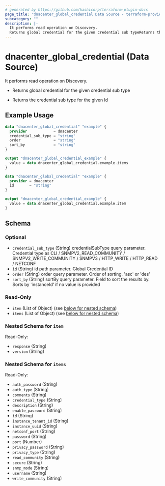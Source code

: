 ```yaml
---
# generated by https://github.com/hashicorp/terraform-plugin-docs
page_title: "dnacenter_global_credential Data Source - terraform-provider-dnacenter"
subcategory: ""
description: |-
  It performs read operation on Discovery.
  Returns global credential for the given credential sub typeReturns the credential sub type for the given Id
---
```


# dnacenter_global_credential (Data Source)

It performs read operation on Discovery.

- Returns global credential for the given credential sub type

- Returns the credential sub type for the given Id

## Example Usage

```terraform
data "dnacenter_global_credential" "example" {
  provider            = dnacenter
  credential_sub_type = "string"
  order               = "string"
  sort_by             = "string"
}

output "dnacenter_global_credential_example" {
  value = data.dnacenter_global_credential.example.items
}

data "dnacenter_global_credential" "example" {
  provider = dnacenter
  id       = "string"
}

output "dnacenter_global_credential_example" {
  value = data.dnacenter_global_credential.example.item
}
```

<!-- schema generated by tfplugindocs -->
## Schema

### Optional

- `credential_sub_type` (String) credentialSubType query parameter. Credential type as CLI / SNMPV2_READ_COMMUNITY / SNMPV2_WRITE_COMMUNITY / SNMPV3 / HTTP_WRITE / HTTP_READ / NETCONF
- `id` (String) id path parameter. Global Credential ID
- `order` (String) order query parameter. Order of sorting. 'asc' or 'des'
- `sort_by` (String) sortBy query parameter. Field to sort the results by. Sorts by 'instanceId' if no value is provided

### Read-Only

- `item` (List of Object) (see [below for nested schema](#nestedatt--item))
- `items` (List of Object) (see [below for nested schema](#nestedatt--items))

<a id="nestedatt--item"></a>
### Nested Schema for `item`

Read-Only:

- `response` (String)
- `version` (String)


<a id="nestedatt--items"></a>
### Nested Schema for `items`

Read-Only:

- `auth_password` (String)
- `auth_type` (String)
- `comments` (String)
- `credential_type` (String)
- `description` (String)
- `enable_password` (String)
- `id` (String)
- `instance_tenant_id` (String)
- `instance_uuid` (String)
- `netconf_port` (String)
- `password` (String)
- `port` (Number)
- `privacy_password` (String)
- `privacy_type` (String)
- `read_community` (String)
- `secure` (String)
- `snmp_mode` (String)
- `username` (String)
- `write_community` (String)
